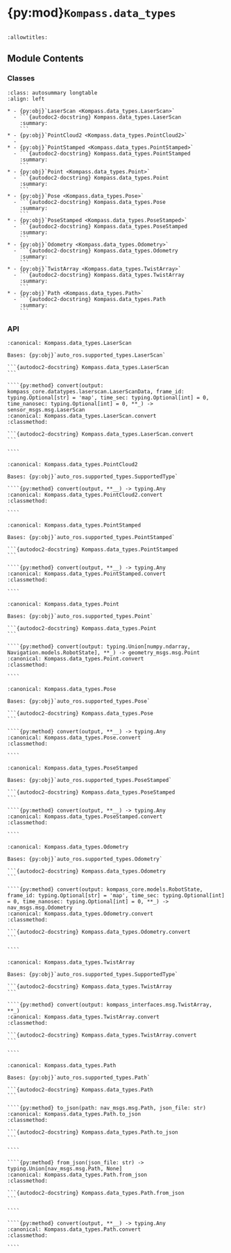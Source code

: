 # {py:mod}`Kompass.data_types`

```{py:module} Kompass.data_types
```

```{autodoc2-docstring} Kompass.data_types
:allowtitles:
```

## Module Contents

### Classes

````{list-table}
:class: autosummary longtable
:align: left

* - {py:obj}`LaserScan <Kompass.data_types.LaserScan>`
  - ```{autodoc2-docstring} Kompass.data_types.LaserScan
    :summary:
    ```
* - {py:obj}`PointCloud2 <Kompass.data_types.PointCloud2>`
  -
* - {py:obj}`PointStamped <Kompass.data_types.PointStamped>`
  - ```{autodoc2-docstring} Kompass.data_types.PointStamped
    :summary:
    ```
* - {py:obj}`Point <Kompass.data_types.Point>`
  - ```{autodoc2-docstring} Kompass.data_types.Point
    :summary:
    ```
* - {py:obj}`Pose <Kompass.data_types.Pose>`
  - ```{autodoc2-docstring} Kompass.data_types.Pose
    :summary:
    ```
* - {py:obj}`PoseStamped <Kompass.data_types.PoseStamped>`
  - ```{autodoc2-docstring} Kompass.data_types.PoseStamped
    :summary:
    ```
* - {py:obj}`Odometry <Kompass.data_types.Odometry>`
  - ```{autodoc2-docstring} Kompass.data_types.Odometry
    :summary:
    ```
* - {py:obj}`TwistArray <Kompass.data_types.TwistArray>`
  - ```{autodoc2-docstring} Kompass.data_types.TwistArray
    :summary:
    ```
* - {py:obj}`Path <Kompass.data_types.Path>`
  - ```{autodoc2-docstring} Kompass.data_types.Path
    :summary:
    ```
````

### API

`````{py:class} LaserScan
:canonical: Kompass.data_types.LaserScan

Bases: {py:obj}`auto_ros.supported_types.LaserScan`

```{autodoc2-docstring} Kompass.data_types.LaserScan
```

````{py:method} convert(output: kompass_core.datatypes.laserscan.LaserScanData, frame_id: typing.Optional[str] = 'map', time_sec: typing.Optional[int] = 0, time_nanosec: typing.Optional[int] = 0, **_) -> sensor_msgs.msg.LaserScan
:canonical: Kompass.data_types.LaserScan.convert
:classmethod:

```{autodoc2-docstring} Kompass.data_types.LaserScan.convert
```

````

`````

`````{py:class} PointCloud2
:canonical: Kompass.data_types.PointCloud2

Bases: {py:obj}`auto_ros.supported_types.SupportedType`

````{py:method} convert(output, **__) -> typing.Any
:canonical: Kompass.data_types.PointCloud2.convert
:classmethod:

````

`````

`````{py:class} PointStamped
:canonical: Kompass.data_types.PointStamped

Bases: {py:obj}`auto_ros.supported_types.PointStamped`

```{autodoc2-docstring} Kompass.data_types.PointStamped
```

````{py:method} convert(output, **__) -> typing.Any
:canonical: Kompass.data_types.PointStamped.convert
:classmethod:

````

`````

`````{py:class} Point
:canonical: Kompass.data_types.Point

Bases: {py:obj}`auto_ros.supported_types.Point`

```{autodoc2-docstring} Kompass.data_types.Point
```

````{py:method} convert(output: typing.Union[numpy.ndarray, Navigation.models.RobotState], **_) -> geometry_msgs.msg.Point
:canonical: Kompass.data_types.Point.convert
:classmethod:

````

`````

`````{py:class} Pose
:canonical: Kompass.data_types.Pose

Bases: {py:obj}`auto_ros.supported_types.Pose`

```{autodoc2-docstring} Kompass.data_types.Pose
```

````{py:method} convert(output, **__) -> typing.Any
:canonical: Kompass.data_types.Pose.convert
:classmethod:

````

`````

`````{py:class} PoseStamped
:canonical: Kompass.data_types.PoseStamped

Bases: {py:obj}`auto_ros.supported_types.PoseStamped`

```{autodoc2-docstring} Kompass.data_types.PoseStamped
```

````{py:method} convert(output, **__) -> typing.Any
:canonical: Kompass.data_types.PoseStamped.convert
:classmethod:

````

`````

`````{py:class} Odometry
:canonical: Kompass.data_types.Odometry

Bases: {py:obj}`auto_ros.supported_types.Odometry`

```{autodoc2-docstring} Kompass.data_types.Odometry
```

````{py:method} convert(output: kompass_core.models.RobotState, frame_id: typing.Optional[str] = 'map', time_sec: typing.Optional[int] = 0, time_nanosec: typing.Optional[int] = 0, **_) -> nav_msgs.msg.Odometry
:canonical: Kompass.data_types.Odometry.convert
:classmethod:

```{autodoc2-docstring} Kompass.data_types.Odometry.convert
```

````

`````

`````{py:class} TwistArray
:canonical: Kompass.data_types.TwistArray

Bases: {py:obj}`auto_ros.supported_types.SupportedType`

```{autodoc2-docstring} Kompass.data_types.TwistArray
```

````{py:method} convert(output: kompass_interfaces.msg.TwistArray, **_)
:canonical: Kompass.data_types.TwistArray.convert
:classmethod:

```{autodoc2-docstring} Kompass.data_types.TwistArray.convert
```

````

`````

`````{py:class} Path
:canonical: Kompass.data_types.Path

Bases: {py:obj}`auto_ros.supported_types.Path`

```{autodoc2-docstring} Kompass.data_types.Path
```

````{py:method} to_json(path: nav_msgs.msg.Path, json_file: str)
:canonical: Kompass.data_types.Path.to_json
:classmethod:

```{autodoc2-docstring} Kompass.data_types.Path.to_json
```

````

````{py:method} from_json(json_file: str) -> typing.Union[nav_msgs.msg.Path, None]
:canonical: Kompass.data_types.Path.from_json
:classmethod:

```{autodoc2-docstring} Kompass.data_types.Path.from_json
```

````

````{py:method} convert(output, **__) -> typing.Any
:canonical: Kompass.data_types.Path.convert
:classmethod:

````

`````
